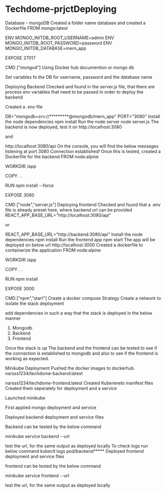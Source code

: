 # Techdome-prjctDeploying 
Database - mongoDB
Created a folder name database and created a Dockerfile
FROM mongo:latest

ENV MONGO_INITDB_ROOT_USERNAME=admin
ENV MONGO_INITDB_ROOT_PASSWORD=password
ENV MONGO_INITDB_DATABASE=mern_app


EXPOSE 27017

CMD ["mongod"]
Using Docker hub documention or mongo db

Set variables fo the DB for username, password and the database name

Deploying Backend
Checked and found in the server.js file, that there are process env variables that need to be passed in order to deploy the backend

Created a .env file

DB="mongodb+srv://*********@mongodb/mern_app"
PORT="3080"
Install the node dependencies
npm install
Run the node server
node server.js
The backend is now deployed, test it on
http://localhost:3080

and

http://localhost:3080/api
On the console, you will find the below messages
listening at port 3080
Connection established!
Once this is tested, created a Dockerfile for the backend
FROM node:alpine

WORKDIR /app

COPY . .

RUN npm install --force

EXPOSE 3080

CMD ["node","server.js"]
Deploying frontend
Checked and found that a .env file is already preset here, where backend url can be provided
REACT_APP_BASE_URL="http://localhost:3080/api"

or

REACT_APP_BASE_URL="http://backend:3080/api"
Install the node dependencies
npm install
Run the frontend app
npm start
The app will be deployed on below url
http://localhost:3000
Created a dockerfile to containerize the application
FROM node:alpine

WORKDIR /app

COPY . .

RUN npm install

EXPOSE 3000

CMD ["npm","start"]
Create a docker compose
Strategy
Create a network to isolate the stack deployment

add dependencies in such a way that the stack is deployed in the below manner

1. Mongodb
2. Backend
3. Frontend

Once the stack is up
The backend and the frontend can be tested to see if the connection is established to mongodb and also to see if the frontend is working as expected.

Minikube Deployment
Pushed the docker images to dockerhub
narsss1234/techdome-backend:latest

narsss1234/techdome-frontend:latest
Created Kuberenets manifest files
Created them seperately for deployment and a service

Launched minikube

First applied mongo deployment and service

Deployed backend deployment and service files

Backend can be tested by the below command

minikube service backend --url

test the url, for the same output as deployed locally
To check logs run below command
kubectl logs pod/backend*****
Deployed frontend deployment and service files

frontend can be tested by the below command

minikube service frontend --url

test the url, for the same output as deployed locally
